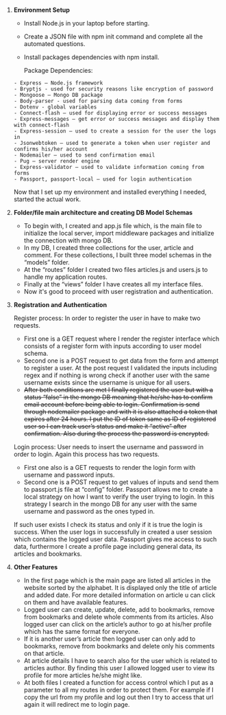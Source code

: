 1. **Environment Setup**

      - Install Node.js in your laptop before starting.
      - Create a JSON file with npm init command and complete all the automated questions.
      - Install packages dependencies with npm install.

        Package Dependencies:

       - Express – Node.js framework
       - Bryptjs - used for security reasons like encryption of password
       - Mongoose – Mongo DB package
       - Body-parser - used for parsing data coming from forms
       - Dotenv - global variables
       - Connect-flash – used for displaying error or success messages
       - Express-messages – get error or success messages and display them with connect-flash
       - Express-session – used to create a session for the user the logs in
       - Jsonwebtoken – used to generate a token when user register and confirms his/her account
       - Nodemailer – used to send confirmation email
       - Pug – server render engine
       - Express-validator – used to validate information coming from forms
       - Passport, passport-local – used for login authentication

      Now that I set up my environment and installed everything I needed, started the actual work.

2. **Folder/file main architecture and creating DB Model Schemas**

      - To begin with, I created and app.js file which, is the main file to initialize the local server, import middleware packages and initialize the connection with mongo DB.
      - In my DB, I created three collections for the user, article and comment. For these collections, I built three model schemas in the “models” folder.
      - At the “routes” folder I created two files articles.js and users.js to handle my application routes.
      - Finally at the “views” folder I have creates all my interface files.
      - Now it's good to proceed with user registration and authentication.

3. **Registration and Authentication**

      Register process: In order to register the user in have to make two requests.

      - First one is a GET request where I render the register interface which consists of a register form with inputs according to user model schema.
      - Second one is a POST request to get data from the form and attempt to register a user. At the post request I validated the inputs including regex and if nothing is wrong check if another user with the same username exists since the username is unique for all users.
      - ~~After both conditions are met I finally registered the user but with a status “false” in the mongo DB meaning that he/she has to confirm email account before being able to login. Confirmation is send through nodemailer package and with it is also attached a token that expires after 24 hours. I put the ID of token same as ID of registered user so I can track user’s status and make it “active” after confirmation. Also during the process the password is encrypted.~~

      Login process: User needs to insert the username and password in order to login. Again this process has two requests.

      - First one also is a GET requests to render the login form with username and password inputs.
      - Second one is a POST request to get values of inputs and send them to passport.js file at “config” folder. Passport allows me to create a local strategy on how I want to verify the user trying to login. In this strategy I search in the mongo DB for any user with the same username and password as the ones typed in.

      If such user exists I check its status and only if it is true the login is success. When the user logs in successfully in created a user session which contains the logged user data. Passport gives me access to such data, furthermore I create a profile page including general data, its articles and bookmarks.

4. **Other Features**

      - In the first page which is the main page are listed all articles in the website sorted by the alphabet. It is displayed only the title of article and added date. For more detailed information on article u can click on them and have available features.
      - Logged user can create, update, delete, add to bookmarks, remove from bookmarks and delete whole comments from its articles. Also logged user can click on the article’s author to go at his/her profile which has the same format for everyone.
      - If it is another user’s article then logged user can only add to bookmarks, remove from bookmarks and delete only his comments on that article.
      - At article details I have to search also for the user which is related to articles author. By finding this user I allowed logged user to view its profile for more articles he/she might like.
      - At both files I created a function for access control which I put as a parameter to all my routes in order to protect them. For example if I copy the url from my profile and log out then I try to access that url again it will redirect me to login page.
